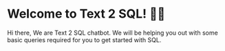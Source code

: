 # Welcome to Text 2 SQL! 🚀🤖

Hi there, We are  Text 2 SQL chatbot. We will be helping you out with some basic queries required for you to get started with SQL.


